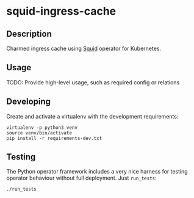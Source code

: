 # squid-ingress-cache

## Description

Charmed ingress cache using [Squid][squid-upstream] operator for Kubernetes. 

## Usage

TODO: Provide high-level usage, such as required config or relations


## Developing

Create and activate a virtualenv with the development requirements:

    virtualenv -p python3 venv
    source venv/bin/activate
    pip install -r requirements-dev.txt

## Testing

The Python operator framework includes a very nice harness for testing
operator behaviour without full deployment. Just `run_tests`:

    ./run_tests

<!-- LINKS -->
[squid-upstream]: http://www.squid-cache.org/

